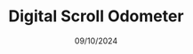 ---
title: "Digital Scroll Odometer"
description: "Chrome extension to track your scroll distance"
date: "09/10/2024"
demoURL: "https://chromewebstore.google.com/detail/digital-scroll-odometer/bhokdnbkckennjndjhecfbppohnojchg"
icon: "/project-icons/odometer.webp"
order: 9
---
